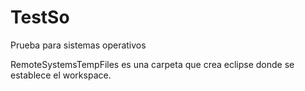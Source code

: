 # TestSo
Prueba para sistemas operativos

RemoteSystemsTempFiles es una carpeta que crea eclipse donde se establece el workspace.

